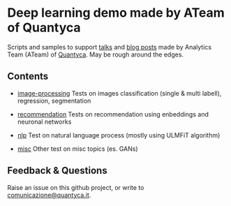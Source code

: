 # Deep learning demo made by ATeam of Quantyca

Scripts and samples to support [talks](https://www.slideshare.net/quantycabi) and [blog posts](https://medium.com/quantyca) made by Analytics Team (ATeam) of [Quantyca](https://www.linkedin.com/company/quantyca/). May be rough around the edges. 


## Contents

- [image-processing](https://github.com/Quantyca/demo-ateam-dl/tree/master/image-processing)
  Tests on images classification (single & multi labell), regression, segmentation 

- [recommendation](https://github.com/Quantyca/demo-ateam-dl/tree/master/recommendation)
  Tests on recommendation using enbeddings and neuronal networks
 
- [nlp](https://github.com/Quantyca/demo-ateam-dl/tree/master/nlp)
  Test on natural language process (mostly using ULMFiT algorithm)

- [misc](https://github.com/Quantyca/demo-ateam-dl/tree/master/misc)
  Other test on misc topics (es. GANs)


## Feedback & Questions

Raise an issue on this github project, or write to [comunicazione@quantyca.it](comunicazione@quantyca.it).

